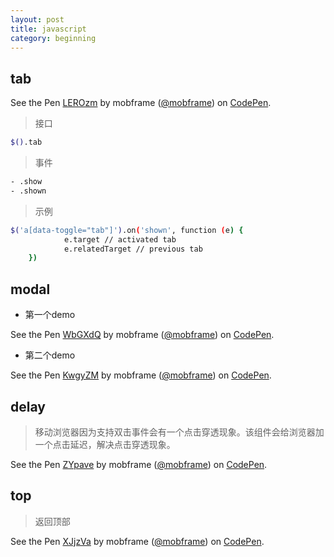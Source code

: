 ```yaml
---
layout: post
title: javascript
category: beginning
---
```

<script async src="//assets.codepen.io/assets/embed/ei.js"></script>

## tab

<p data-height="268" data-theme-id="10821" data-slug-hash="LEROzm" data-default-tab="result" data-user="mobframe" class='codepen'>See the Pen <a href='http://codepen.io/mobframe/pen/LEROzm/'>LEROzm</a> by mobframe (<a href='http://codepen.io/mobframe'>@mobframe</a>) on <a href='http://codepen.io'>CodePen</a>.</p>

> 接口

```bash
$().tab
```
> 事件

```bash
- .show
- .shown
```

> 示例

```bash
$('a[data-toggle="tab"]').on('shown', function (e) {
            e.target // activated tab
            e.relatedTarget // previous tab
    })
```

## modal

* 第一个demo

<p data-height="268" data-theme-id="10821" data-slug-hash="WbGXdQ" data-default-tab="result" data-user="mobframe" class='codepen'>See the Pen <a href='http://codepen.io/mobframe/pen/WbGXdQ/'>WbGXdQ</a> by mobframe (<a href='http://codepen.io/mobframe'>@mobframe</a>) on <a href='http://codepen.io'>CodePen</a>.</p>

* 第二个demo

<p data-height="268" data-theme-id="10821" data-slug-hash="KwgyZM" data-default-tab="result" data-user="mobframe" class='codepen'>See the Pen <a href='http://codepen.io/mobframe/pen/KwgyZM/'>KwgyZM</a> by mobframe (<a href='http://codepen.io/mobframe'>@mobframe</a>) on <a href='http://codepen.io'>CodePen</a>.</p>

## delay

> 移动浏览器因为支持双击事件会有一个点击穿透现象。该组件会给浏览器加一个点击延迟，解决点击穿透现象。
  
<p data-height="268" data-theme-id="10821" data-slug-hash="ZYpave" data-default-tab="result" data-user="mobframe" class='codepen'>See the Pen <a href='http://codepen.io/mobframe/pen/ZYpave/'>ZYpave</a> by mobframe (<a href='http://codepen.io/mobframe'>@mobframe</a>) on <a href='http://codepen.io'>CodePen</a>.</p>

## top

> 返回顶部
  
<p data-height="268" data-theme-id="10821" data-slug-hash="XJjzVa" data-default-tab="result" data-user="mobframe" class='codepen'>See the Pen <a href='http://codepen.io/mobframe/pen/XJjzVa/'>XJjzVa</a> by mobframe (<a href='http://codepen.io/mobframe'>@mobframe</a>) on <a href='http://codepen.io'>CodePen</a>.</p>
